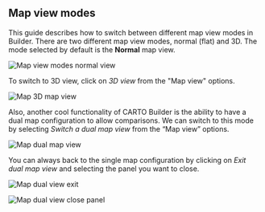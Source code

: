 ## Map view modes

This guide describes how to switch between different map view modes in Builder. There are two different map view modes, normal (flat) and 3D. The mode selected by default is the **Normal** map view.

![Map view modes normal view](/img/cloud-native-workspace/maps/map_normal_view.png)

To switch to 3D view, click on *3D view* from the "Map view" options.

![Map 3D map view](/img/cloud-native-workspace/maps/map_3D_view.png)

Also, another cool functionality of CARTO Builder is the ability to have a dual map configuration to allow comparisons. We can switch to this mode by selecting *Switch a dual map view* from the “Map view” options.

![Map dual map view](/img/cloud-native-workspace/maps/map_dual_view.png)

You can always back to the single map configuration by clicking on *Exit dual map view* and selecting the panel you want to close.

![Map dual view exit](/img/cloud-native-workspace/maps/map_dual_view_exit.png)

![Map dual view close panel](/img/cloud-native-workspace/maps/map_dual_view_close_left_right_panel.png)






